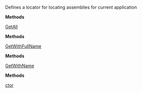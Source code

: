 Defines a locator for locating assemblies for current application

**Methods**

[GetAll](Bifrost.Execution.IAssemblyLocator.GetAll)


**Methods**

[GetWithFullName](Bifrost.Execution.IAssemblyLocator.GetWithFullName)


**Methods**

[GetWithName](Bifrost.Execution.IAssemblyLocator.GetWithName)


**Methods**

[ctor](Bifrost.Execution.AssemblyLocator.ctor)
